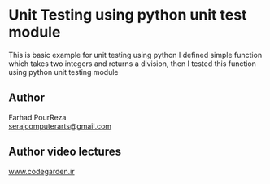 # Unit Testing using python unit test module
This is basic example for unit testing using python 
I defined simple function which takes two integers and returns a division, then I tested this function using python unit testing module 
## Author 
Farhad PourReza  
serajcomputerarts@gmail.com
## Author video lectures
www.codegarden.ir
